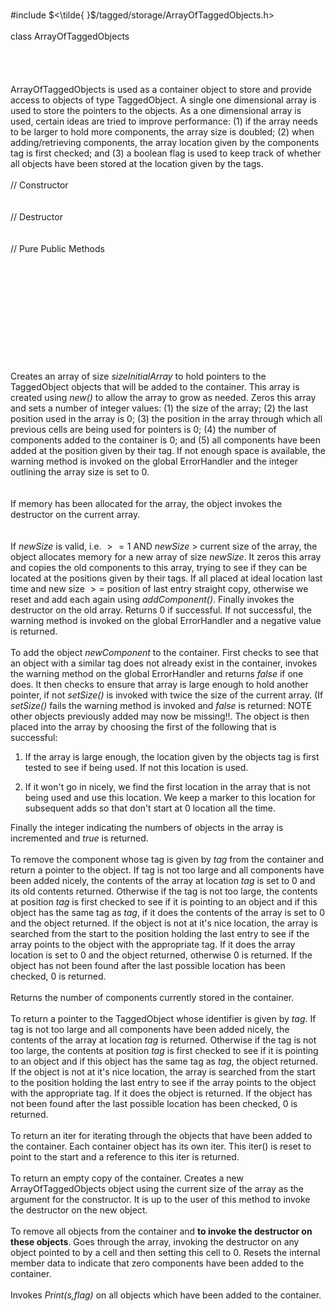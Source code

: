 \
\#include $<\tilde{ }$/tagged/storage/ArrayOfTaggedObjects.h$>$\
\
class ArrayOfTaggedObjects\
\
\
\
\
ArrayOfTaggedObjects is used as a container object to store and provide
access to objects of type TaggedObject. A single one dimensional array
is used to store the pointers to the objects. As a one dimensional array
is used, certain ideas are tried to improve performance: (1) if the
array needs to be larger to hold more components, the array size is
doubled; (2) when adding/retrieving components, the array location given
by the components tag is first checked; and (3) a boolean flag is used
to keep track of whether all objects have been stored at the location
given by the tags.\
\
// Constructor\
\
\
// Destructor\
\
\
// Pure Public Methods\
\
\
\
\
\
\
\
\
\
\
\
Creates an array of size *sizeInitialArray* to hold pointers to the
TaggedObject objects that will be added to the container. This array is
created using *new()* to allow the array to grow as needed. Zeros this
array and sets a number of integer values: (1) the size of the array;
(2) the last position used in the array is $0$; (3) the position in the
array through which all previous cells are being used for pointers is
$0$; (4) the number of components added to the container is $0$; and (5)
all components have been added at the position given by their tag. If
not enough space is available, the warning method is invoked on the
global ErrorHandler and the integer outlining the array size is set to
$0$.\
\
\
If memory has been allocated for the array, the object invokes the
destructor on the current array.\
\
\
If *newSize* is valid, i.e. $>= 1$ AND *newSize* $>$ current size of the
array, the object allocates memory for a new array of size *newSize*. It
zeros this array and copies the old components to this array, trying to
see if they can be located at the positions given by their tags. If all
placed at ideal location last time and new size $>=$ position of last
entry straight copy, otherwise we reset and add each again using
*addComponent()*. Finally invokes the destructor on the old array.
Returns $0$ if successful. If not successful, the warning method is
invoked on the global ErrorHandler and a negative value is returned.\
\
To add the object *newComponent* to the container. First checks to see
that an object with a similar tag does not already exist in the
container, invokes the warning method on the global ErrorHandler and
returns *false* if one does. It then checks to ensure that array is
large enough to hold another pointer, if not *setSize()* is invoked with
twice the size of the current array. (If *setSize()* fails the warning
method is invoked and *false* is returned: NOTE other objects previously
added may now be missing!!. The object is then placed into the array by
choosing the first of the following that is successful:

1.  If the array is large enough, the location given by the objects tag
    is first tested to see if being used. If not this location is used.

2.  If it won't go in nicely, we find the first location in the array
    that is not being used and use this location. We keep a marker to
    this location for subsequent adds so that don't start at $0$
    location all the time.

Finally the integer indicating the numbers of objects in the array is
incremented and *true* is returned.\
\
To remove the component whose tag is given by *tag* from the container
and return a pointer to the object. If tag is not too large and all
components have been added nicely, the contents of the array at location
*tag* is set to $0$ and its old contents returned. Otherwise if the tag
is not too large, the contents at position *tag* is first checked to see
if it is pointing to an object and if this object has the same tag as
*tag*, if it does the contents of the array is set to $0$ and the object
returned. If the object is not at it's nice location, the array is
searched from the start to the position holding the last entry to see if
the array points to the object with the appropriate tag. If it does the
array location is set to $0$ and the object returned, otherwise $0$ is
returned. If the object has not been found after the last possible
location has been checked, $0$ is returned.\
\
Returns the number of components currently stored in the container.\
\
To return a pointer to the TaggedObject whose identifier is given by
*tag*. If tag is not too large and all components have been added
nicely, the contents of the array at location *tag* is returned.
Otherwise if the tag is not too large, the contents at position *tag* is
first checked to see if it is pointing to an object and if this object
has the same tag as *tag*, the object returned. If the object is not at
it's nice location, the array is searched from the start to the position
holding the last entry to see if the array points to the object with the
appropriate tag. If it does the object is returned. If the object has
not been found after the last possible location has been checked, $0$ is
returned.\
\
To return an iter for iterating through the objects that have been added
to the container. Each container object has its own iter. This iter() is
reset to point to the start and a reference to this iter is returned.\
\
To return an empty copy of the container. Creates a new
ArrayOfTaggedObjects object using the current size of the array as the
argument for the constructor. It is up to the user of this method to
invoke the destructor on the new object.\
\
To remove all objects from the container and **to invoke the destructor
on these objects**. Goes through the array, invoking the destructor on
any object pointed to by a cell and then setting this cell to $0$.
Resets the internal member data to indicate that zero components have
been added to the container.\
\
Invokes *Print(s,flag)* on all objects which have been added to the
container.
